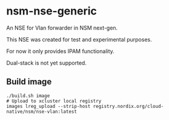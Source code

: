 # nsm-nse-generic

An NSE for Vlan forwarder in NSM next-gen.

This NSE was created for test and experimental purposes.

For now it only provides IPAM functionality.

Dual-stack is not yet supported.


## Build image

```
./build.sh image
# Upload to xcluster local registry
images lreg_upload --strip-host registry.nordix.org/cloud-native/nsm/nse-vlan:latest
```

